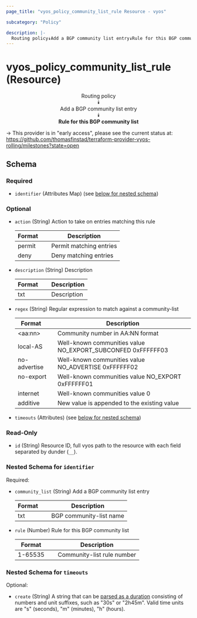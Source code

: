 ```yaml
---
page_title: "vyos_policy_community_list_rule Resource - vyos"

subcategory: "Policy"

description: |- 
  Routing policy⯯Add a BGP community list entry⯯Rule for this BGP community list
---
```


# vyos_policy_community_list_rule (Resource)
<center>

Routing policy  
⯯  
Add a BGP community list entry  
⯯  
**Rule for this BGP community list**


</center>

-> This provider is in "early access", please see the current status at: https://github.com/thomasfinstad/terraform-provider-vyos-rolling/milestones?state=open

## Schema

### Required

- `identifier` (Attributes Map) (see [below for nested schema](#nestedatt--identifier))

### Optional

- `action` (String) Action to take on entries matching this rule

    |Format  &emsp;|Description              |
    |----------|---------------------------|
    |permit  &emsp;|Permit matching entries  |
    |deny    &emsp;|Deny matching entries    |
- `description` (String) Description

    |Format  &emsp;|Description  |
    |----------|---------------|
    |txt     &emsp;|Description  |
- `regex` (String) Regular expression to match against a community-list

    |Format        &emsp;|Description                                                  |
    |----------------|---------------------------------------------------------------|
    |&lt;aa:nn&gt;       &emsp;|Community number in AA:NN format                             |
    |local-AS      &emsp;|Well-known communities value NO_EXPORT_SUBCONFED 0xFFFFFF03  |
    |no-advertise  &emsp;|Well-known communities value NO_ADVERTISE 0xFFFFFF02         |
    |no-export     &emsp;|Well-known communities value NO_EXPORT 0xFFFFFF01            |
    |internet      &emsp;|Well-known communities value 0                               |
    |additive      &emsp;|New value is appended to the existing value                  |
- `timeouts` (Attributes) (see [below for nested schema](#nestedatt--timeouts))

### Read-Only

- `id` (String) Resource ID, full vyos path to the resource with each field separated by dunder (`__`).

<a id="nestedatt--identifier"></a>
### Nested Schema for `identifier`

Required:

- `community_list` (String) Add a BGP community list entry

    |Format  &emsp;|Description              |
    |----------|---------------------------|
    |txt     &emsp;|BGP community-list name  |
- `rule` (Number) Rule for this BGP community list

    |Format   &emsp;|Description                 |
    |-----------|------------------------------|
    |1-65535  &emsp;|Community-list rule number  |


<a id="nestedatt--timeouts"></a>
### Nested Schema for `timeouts`

Optional:

- `create` (String) A string that can be [parsed as a duration](https://pkg.go.dev/time#ParseDuration) consisting of numbers and unit suffixes, such as &#34;30s&#34; or &#34;2h45m&#34;. Valid time units are &#34;s&#34; (seconds), &#34;m&#34; (minutes), &#34;h&#34; (hours).  
